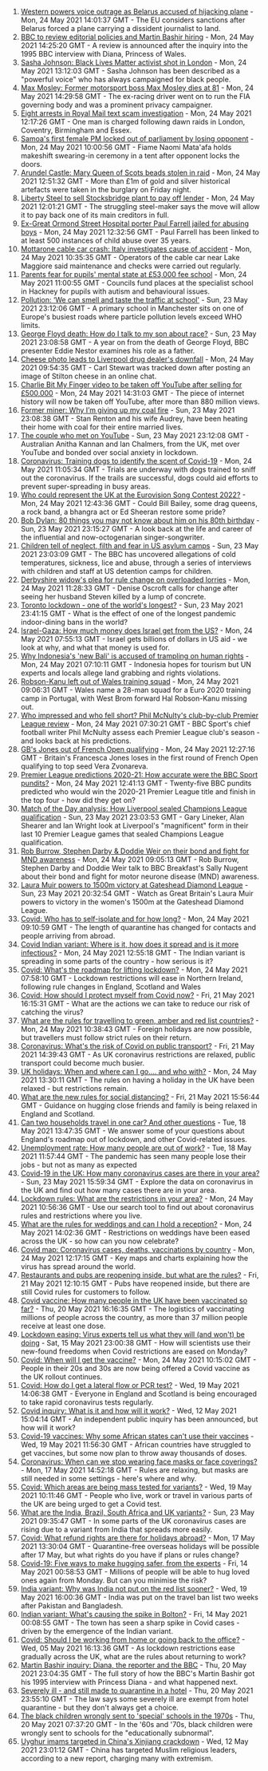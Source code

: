 1. [Western powers voice outrage as Belarus accused of hijacking plane](https://www.bbc.co.uk/news/world-europe-57224452) - Mon, 24 May 2021 14:01:37 GMT - The EU considers sanctions after Belarus forced a plane carrying a dissident journalist to land.
2. [BBC to review editorial policies and Martin Bashir hiring](https://www.bbc.co.uk/news/uk-57229049) - Mon, 24 May 2021 14:25:20 GMT - A review is announced after the inquiry into the 1995 BBC interview with Diana, Princess of Wales.
3. [Sasha Johnson: Black Lives Matter activist shot in London](https://www.bbc.co.uk/news/uk-england-57223755) - Mon, 24 May 2021 13:12:03 GMT - Sasha Johnson has been described as a "powerful voice" who has always campaigned for black people.
4. [Max Mosley: Former motorsport boss Max Mosley dies at 81](https://www.bbc.co.uk/news/uk-57232681) - Mon, 24 May 2021 14:29:58 GMT - The ex-racing driver went on to run the FIA governing body and was a prominent privacy campaigner.
5. [Eight arrests in Royal Mail text scam investigation](https://www.bbc.co.uk/news/uk-england-57226704) - Mon, 24 May 2021 12:17:26 GMT - One man is charged following dawn raids in London, Coventry, Birmingham and Essex.
6. [Samoa's first female PM locked out of parliament by losing opponent](https://www.bbc.co.uk/news/world-asia-57227240) - Mon, 24 May 2021 10:00:56 GMT - Fiame Naomi Mata'afa holds makeshift swearing-in ceremony in a tent after opponent locks the doors.
7. [Arundel Castle: Mary Queen of Scots beads stolen in raid](https://www.bbc.co.uk/news/uk-57224777) - Mon, 24 May 2021 12:51:32 GMT - More than £1m of gold and silver historical artefacts were taken in the burglary on Friday night.
8. [Liberty Steel to sell Stocksbridge plant to pay off lender](https://www.bbc.co.uk/news/business-57230168) - Mon, 24 May 2021 12:01:21 GMT - The struggling steel-maker says the move will allow it to pay back one of its main creditors in full.
9. [Ex-Great Ormond Street Hospital porter Paul Farrell jailed for abusing boys](https://www.bbc.co.uk/news/uk-england-london-57229868) - Mon, 24 May 2021 12:32:56 GMT - Paul Farrell has been linked to at least 500 instances of child abuse over 35 years.
10. [Mottarone cable car crash: Italy investigates cause of accident](https://www.bbc.co.uk/news/world-europe-57226273) - Mon, 24 May 2021 10:35:35 GMT - Operators of the cable car near Lake Maggiore said maintenance and checks were carried out regularly.
11. [Parents fear for pupils' mental state at £53,000 fee school](https://www.bbc.co.uk/news/education-57156625) - Mon, 24 May 2021 11:00:55 GMT - Councils fund places at the specialist school in Hackney for pupils with autism and behavioural issues.
12. [Pollution: ‘We can smell and taste the traffic at school'](https://www.bbc.co.uk/news/uk-57203122) - Sun, 23 May 2021 23:12:06 GMT - A primary school in Manchester sits on one of Europe's busiest roads where particle pollution levels exceed WHO limits.
13. [George Floyd death: How do I talk to my son about race?](https://www.bbc.co.uk/news/world-us-canada-57205016) - Sun, 23 May 2021 23:08:58 GMT - A year on from the death of George Floyd, BBC presenter Eddie Nestor examines his role as a father.
14. [Cheese photo leads to Liverpool drug dealer's downfall](https://www.bbc.co.uk/news/uk-england-merseyside-57226165) - Mon, 24 May 2021 09:54:35 GMT - Carl Stewart was tracked down after posting an image of Stilton cheese in an online chat.
15. [Charlie Bit My Finger video to be taken off YouTube after selling for £500,000](https://www.bbc.co.uk/news/newsbeat-57227290) - Mon, 24 May 2021 14:31:03 GMT - The piece of internet history will now be taken off YouTube, after more than 880 million views.
16. [Former miner: Why I’m giving up my coal fire](https://www.bbc.co.uk/news/uk-england-57204325) - Sun, 23 May 2021 23:08:38 GMT - Stan Renton and his wife Audrey, have been heating their home with coal for their entire married lives.
17. [The couple who met on YouTube](https://www.bbc.co.uk/news/world-57204695) - Sun, 23 May 2021 23:12:08 GMT - Australian Anitha Kannan and Ian Chalmers, from the UK, met over YouTube and bonded over social anxiety in lockdown.
18. [Coronavirus: Training dogs to identify the scent of Covid-19](https://www.bbc.co.uk/news/uk-57225838) - Mon, 24 May 2021 11:05:34 GMT - Trials are underway with dogs trained to sniff out the coronavirus. If the trails are successful, dogs could aid efforts to prevent super-spreading in busy areas.
19. [Who could represent the UK at the Eurovision Song Contest 2022?](https://www.bbc.co.uk/news/entertainment-arts-57226754) - Mon, 24 May 2021 12:43:36 GMT - Could Bill Bailey, some drag queens, a rock band, a bhangra act or Ed Sheeran restore some pride?
20. [Bob Dylan: 80 things you may not know about him on his 80th birthday](https://www.bbc.co.uk/news/entertainment-arts-56716269) - Sun, 23 May 2021 23:15:27 GMT - A look back at the life and career of the influential and now-octogenarian singer-songwriter.
21. [Children tell of neglect, filth and fear in US asylum camps](https://www.bbc.co.uk/news/world-us-canada-57149721) - Sun, 23 May 2021 23:03:09 GMT - The BBC has uncovered allegations of cold temperatures, sickness, lice and abuse, through a series of interviews with children and staff at US detention camps for children.
22. [Derbyshire widow's plea for rule change on overloaded lorries](https://www.bbc.co.uk/news/uk-england-derbyshire-57057482) - Mon, 24 May 2021 11:28:33 GMT - Denise Oscroft calls for change after seeing her husband Steven killed by a lump of concrete.
23. [Toronto lockdown - one of the world's longest?](https://www.bbc.co.uk/news/world-us-canada-57079577) - Sun, 23 May 2021 23:41:15 GMT - What is the effect of one of the longest pandemic indoor-dining bans in the world?
24. [Israel-Gaza: How much money does Israel get from the US?](https://www.bbc.co.uk/news/57170576) - Mon, 24 May 2021 07:55:13 GMT - Israel gets billions of dollars in US aid - we look at why, and what that money is used for.
25. [Why Indonesia's 'new Bali' is accused of trampling on human rights](https://www.bbc.co.uk/news/world-asia-56660294) - Mon, 24 May 2021 07:10:11 GMT - Indonesia hopes for tourism but UN experts and locals allege land grabbing and rights violations.
26. [Robson-Kanu left out of Wales training squad](https://www.bbc.co.uk/sport/football/57227079) - Mon, 24 May 2021 09:06:31 GMT - Wales name a 28-man squad for a Euro 2020 training camp in Portugal, with West Brom forward Hal Robson-Kanu missing out.
27. [Who impressed and who fell short? Phil McNulty's club-by-club Premier League review](https://www.bbc.co.uk/sport/football/57143846) - Mon, 24 May 2021 07:30:21 GMT - BBC Sport's chief football writer Phil McNulty assess each Premier League club's season - and looks back at his predictions.
28. [GB's Jones out of French Open qualifying](https://www.bbc.co.uk/sport/tennis/57229937) - Mon, 24 May 2021 12:27:16 GMT - Britain's Francesca Jones loses in the first round of French Open qualifying to top seed Vera Zvonareva.
29. [Premier League predictions 2020-21: How accurate were the BBC Sport pundits?](https://www.bbc.co.uk/sport/football/57227231) - Mon, 24 May 2021 12:41:13 GMT - Twenty-five BBC pundits predicted who would win the 2020-21 Premier League title and finish in the top four - how did they get on?
30. [Match of the Day analysis: How Liverpool sealed Champions League qualification](https://www.bbc.co.uk/sport/av/football/57223985) - Sun, 23 May 2021 23:03:53 GMT - Gary Lineker, Alan Shearer and Ian Wright look at Liverpool's "magnificent" form in their last 10 Premier League games that sealed Champions League qualification.
31. [Rob Burrow, Stephen Darby & Doddie Weir on their bond and fight for MND awareness](https://www.bbc.co.uk/sport/av/57227301) - Mon, 24 May 2021 09:05:13 GMT - Rob Burrow, Stephen Darby and Doddie Weir talk to BBC Breakfast's Sally Nugent about their bond and fight for motor neurone disease (MND) awareness.
32. [Laura Muir powers to 1500m victory at Gateshead Diamond League](https://www.bbc.co.uk/sport/av/athletics/57223932) - Sun, 23 May 2021 20:32:54 GMT - Watch as Great Britain's Laura Muir powers to victory in the women's 1500m at the Gateshead Diamond League.
33. [Covid: Who has to self-isolate and for how long?](https://www.bbc.co.uk/news/explainers-54239922) - Mon, 24 May 2021 09:10:59 GMT - The length of quarantine has changed for contacts and people arriving from abroad.
34. [Covid Indian variant: Where is it, how does it spread and is it more infectious?](https://www.bbc.co.uk/news/health-57157496) - Mon, 24 May 2021 12:55:18 GMT - The Indian variant is spreading in some parts of the country - how serious is it?
35. [Covid: What's the roadmap for lifting lockdown?](https://www.bbc.co.uk/news/explainers-52530518) - Mon, 24 May 2021 07:58:10 GMT - Lockdown restrictions will ease in Northern Ireland, following rule changes in England, Scotland and Wales
36. [Covid: How should I protect myself from Covid now?](https://www.bbc.co.uk/news/health-57087517) - Fri, 21 May 2021 16:15:31 GMT - What are the actions we can take to reduce our risk of catching the virus?
37. [What are the rules for travelling to green, amber and red list countries?](https://www.bbc.co.uk/news/explainers-52544307) - Mon, 24 May 2021 10:38:43 GMT - Foreign holidays are now possible, but travellers must follow strict rules on their return.
38. [Coronavirus: What's the risk of Covid on public transport?](https://www.bbc.co.uk/news/health-51736185) - Fri, 21 May 2021 14:39:43 GMT - As UK coronavirus restrictions are relaxed, public transport could become much busier.
39. [UK holidays: When and where can I go.... and who with?](https://www.bbc.co.uk/news/explainers-52646738) - Mon, 24 May 2021 13:30:11 GMT - The rules on having a holiday in the UK have been relaxed - but restrictions remain.
40. [What are the new rules for social distancing?](https://www.bbc.co.uk/news/uk-51506729) - Fri, 21 May 2021 15:56:44 GMT - Guidance on hugging close friends and family is being relaxed in England and Scotland.
41. [Can two households travel in one car? And other questions](https://www.bbc.co.uk/news/world-asia-china-51176409) - Tue, 18 May 2021 13:47:35 GMT - We answer some of your questions about England's roadmap out of lockdown, and other Covid-related issues.
42. [Unemployment rate: How many people are out of work?](https://www.bbc.co.uk/news/business-52660591) - Tue, 18 May 2021 11:57:44 GMT - The pandemic has seen many people lose their jobs - but not as many as expected
43. [Covid-19 in the UK: How many coronavirus cases are there in your area?](https://www.bbc.co.uk/news/uk-51768274) - Sun, 23 May 2021 15:59:34 GMT - Explore the data on coronavirus in the UK and find out how many cases there are in your area.
44. [Lockdown rules: What are the restrictions in your area?](https://www.bbc.co.uk/news/uk-54373904) - Mon, 24 May 2021 10:56:36 GMT - Use our search tool to find out about coronavirus rules and restrictions where you live.
45. [What are the rules for weddings and can I hold a reception?](https://www.bbc.co.uk/news/explainers-52811509) - Mon, 24 May 2021 14:02:36 GMT - Restrictions on weddings have been eased across the UK - so how can you now celebrate?
46. [Covid map: Coronavirus cases, deaths, vaccinations by country](https://www.bbc.co.uk/news/world-51235105) - Mon, 24 May 2021 12:17:15 GMT - Key maps and charts explaining how the virus has spread around the world.
47. [Restaurants and pubs are reopening inside, but what are the rules?](https://www.bbc.co.uk/news/business-52977388) - Fri, 21 May 2021 12:10:15 GMT - Pubs have reopened inside, but there are still Covid rules for customers to follow.
48. [Covid vaccine: How many people in the UK have been vaccinated so far?](https://www.bbc.co.uk/news/health-55274833) - Thu, 20 May 2021 16:16:35 GMT - The logistics of vaccinating millions of people across the country, as more than 37 million people receive at least one dose.
49. [Lockdown easing: Virus experts tell us what they will (and won't) be doing](https://www.bbc.co.uk/news/uk-57069293) - Sat, 15 May 2021 23:00:38 GMT - How will scientists use their new-found freedoms when Covid restrictions are eased on Monday?
50. [Covid: When will I get the vaccine?](https://www.bbc.co.uk/news/health-55045639) - Mon, 24 May 2021 10:15:02 GMT - People in their 20s and 30s are now being offered a Covid vaccine as the UK rollout continues.
51. [Covid: How do I get a lateral flow or PCR test?](https://www.bbc.co.uk/news/health-51943612) - Wed, 19 May 2021 14:06:38 GMT - Everyone in England and Scotland is being encouraged to take rapid coronavirus tests regularly.
52. [Covid inquiry: What is it and how will it work?](https://www.bbc.co.uk/news/explainers-57085964) - Wed, 12 May 2021 15:04:14 GMT - An independent public inquiry has been announced, but how will it work?
53. [Covid-19 vaccines: Why some African states can't use their vaccines](https://www.bbc.co.uk/news/56940657) - Wed, 19 May 2021 11:56:30 GMT - African countries have struggled to get vaccines, but some now plan to throw away thousands of doses.
54. [Coronavirus: When can we stop wearing face masks or face coverings?](https://www.bbc.co.uk/news/health-51205344) - Mon, 17 May 2021 14:52:18 GMT - Rules are relaxing, but masks are still needed in some settings - here's where and why.
55. [Covid: Which areas are being mass tested for variants?](https://www.bbc.co.uk/news/explainers-54872039) - Wed, 19 May 2021 10:11:46 GMT - People who live, work or travel in various parts of the UK are being urged to get a Covid test.
56. [What are the India, Brazil, South Africa and UK variants?](https://www.bbc.co.uk/news/health-55659820) - Sun, 23 May 2021 09:35:47 GMT - In some parts of the UK coronavirus cases are rising due to a variant from India that spreads more easily.
57. [Covid: What refund rights are there for holidays abroad?](https://www.bbc.co.uk/news/business-51615412) - Mon, 17 May 2021 13:30:04 GMT - Quarantine-free overseas holidays will be possible after 17 May, but what rights do you have if plans or rules change?
58. [Covid-19: Five ways to make hugging safer, from the experts](https://www.bbc.co.uk/news/uk-57083571) - Fri, 14 May 2021 00:58:53 GMT - Millions of people will be able to hug loved ones again from Monday. But can you minimise the risk?
59. [India variant: Why was India not put on the red list sooner?](https://www.bbc.co.uk/news/56801288) - Wed, 19 May 2021 16:00:36 GMT - India was put on the travel ban list two weeks after Pakistan and Bangladesh.
60. [Indian variant: What's causing the spike in Bolton?](https://www.bbc.co.uk/news/health-57094274) - Fri, 14 May 2021 00:08:55 GMT - The town has seen a sharp spike in Covid cases - driven by the emergence of the Indian variant.
61. [Covid: Should I be working from home or going back to the office?](https://www.bbc.co.uk/news/business-52567567) - Wed, 05 May 2021 16:13:36 GMT - As lockdown restrictions ease gradually across the UK, what are the rules about returning to work?
62. [Martin Bashir inquiry: Diana, the reporter and the BBC](https://www.bbc.co.uk/news/uk-56680229) - Thu, 20 May 2021 23:04:35 GMT - The full story of how the BBC's Martin Bashir got his 1995 interview with Princess Diana - and what happened next.
63. [Severely ill - and still made to quarantine in a hotel](https://www.bbc.co.uk/news/stories-57162187) - Thu, 20 May 2021 23:55:10 GMT - The law says some severely ill are exempt from hotel quarantine - but they don't always get a choice.
64. [The black children wrongly sent to 'special' schools in the 1970s](https://www.bbc.co.uk/news/uk-57099654) - Thu, 20 May 2021 07:37:20 GMT - In the '60s and '70s, black children were wrongly sent to schools for the "educationally subnormal".
65. [Uyghur imams targeted in China's Xinjiang crackdown](https://www.bbc.co.uk/news/world-asia-china-56986057) - Wed, 12 May 2021 23:01:12 GMT - China has targeted Muslim religious leaders, according to a new report, charging many with extremism.
